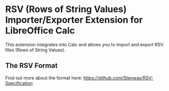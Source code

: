 ﻿# RSV (Rows of String Values) Importer/Exporter Extension for LibreOffice Calc

This extension integrates into Calc and allows you to import and export RSV files (Rows of String Values).

## The RSV Format

Find out more about the format here: https://github.com/Stenway/RSV-Specification